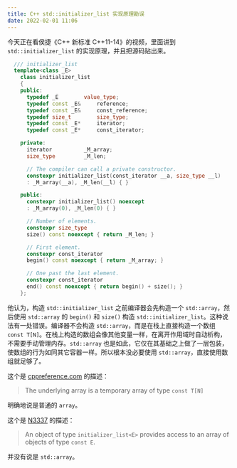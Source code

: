 ```yaml
---
title: C++ std::initializer_list 实现原理勘误
date: 2022-02-01 11:06
---
```


今天正在看侯捷《C++ 新标准 C++11-14》的视频，里面讲到 `std::initializer_list` 的实现原理，并且把源码贴出来。
```cpp
  /// initializer_list
  template<class _E>
    class initializer_list
    {
    public:
      typedef _E 		value_type;
      typedef const _E& 	reference;
      typedef const _E& 	const_reference;
      typedef size_t 		size_type;
      typedef const _E* 	iterator;
      typedef const _E* 	const_iterator;

    private:
      iterator			_M_array;
      size_type			_M_len;

      // The compiler can call a private constructor.
      constexpr initializer_list(const_iterator __a, size_type __l)
      : _M_array(__a), _M_len(__l) { }

    public:
      constexpr initializer_list() noexcept
      : _M_array(0), _M_len(0) { }

      // Number of elements.
      constexpr size_type
      size() const noexcept { return _M_len; }

      // First element.
      constexpr const_iterator
      begin() const noexcept { return _M_array; }

      // One past the last element.
      constexpr const_iterator
      end() const noexcept { return begin() + size(); }
    };
```
他认为，构造 `std::initializer_list` 之前编译器会先构造一个 `std::array`，然后使用 `std::array` 的 `begin()` 和 `size()` 构造 `std::initializer_list`。这种说法有一处错误。编译器不会构造 `std::array`，而是在栈上直接构造一个数组 `const T[N]`。在栈上构造的数组会像其他变量一样，在离开作用域时自动析构，不需要手动管理内存。`std::array` 也是如此，它仅在其基础之上做了一层包装，使数组的行为如同其它容器一样。所以根本没必要使用 `std::array`，直接使用数组就足够了。

这个是 [cppreference.com](https://en.cppreference.com/w/cpp/utility/initializer_list) 的描述：
> The underlying array is a temporary array of type `const T[N]`

明确地说是普通的 `array`。

这个是 [N3337](https://wg21.link/std11) 的描述：
> An object of type `initializer_list<E>` provides access to an array of objects of type `const E`.

并没有说是 `std::array`。
